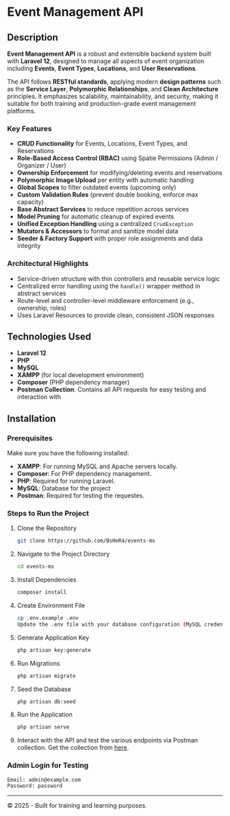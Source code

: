 
#  Event Management API

## Description


**Event Management API** is a robust and extensible backend system built with **Laravel 12**, designed to manage all aspects of event organization including **Events**, **Event Types**, **Locations**, and **User Reservations**.

The API follows **RESTful standards**, applying modern **design patterns** such as the **Service Layer**, **Polymorphic Relationships**, and **Clean Architecture** principles. It emphasizes scalability, maintainability, and security, making it suitable for both training and production-grade event management platforms.

###  Key Features

-  **CRUD Functionality** for Events, Locations, Event Types, and Reservations
-  **Role-Based Access Control (RBAC)** using Spatie Permissions (Admin / Organizer / User)
-  **Ownership Enforcement** for modifying/deleting events and reservations
-  **Polymorphic Image Upload** per entity with automatic handling
-  **Global Scopes** to filter outdated events (upcoming only)
-  **Custom Validation Rules** (prevent double booking, enforce max capacity)
-  **Base Abstract Services** to reduce repetition across services
-  **Model Pruning** for automatic cleanup of expired events
-  **Unified Exception Handling** using a centralized `CrudException`
-  **Mutators & Accessors** to format and sanitize model data
-  **Seeder & Factory Support** with proper role assignments and data integrity

###  Architectural Highlights

-  Service-driven structure with thin controllers and reusable service logic
-  Centralized error handling using the `handle()` wrapper method in abstract services
-  Route-level and controller-level middleware enforcement (e.g., ownership, roles)
-  Uses Laravel Resources to provide clean, consistent JSON responses

## Technologies Used

- **Laravel 12**
- **PHP**
- **MySQL**
- **XAMPP** (for local development environment)
- **Composer** (PHP dependency manager)
- **Postman Collection**: Contains all API requests for easy testing and interaction with 

## Installation

### Prerequisites

Make sure you have the following installed:
- **XAMPP**: For running MySQL and Apache servers locally.
- **Composer**: For PHP dependency management.
- **PHP**: Required for running Laravel.
- **MySQL**: Database for the project
- **Postman**: Required for testing the requestes.

### Steps to Run the Project

1. Clone the Repository  
   ```bash
   git clone https://github.com/BsHeR4/events-ms
2. Navigate to the Project Directory
   ```bash
   cd events-ms
3. Install Dependencies
   ```bash
   composer install
4. Create Environment File
   ```bash
   cp .env.example .env
   Update the .env file with your database configuration (MySQL credentials, database name, etc.).
5. Generate Application Key
    ```bash
    php artisan key:generate
6. Run Migrations
    ```bash
    php artisan migrate
7. Seed the Database
    ```bash
    php artisan db:seed
8. Run the Application
    ```bash
    php artisan serve
9. Interact with the API and test the various endpoints via Postman collection. Get the collection from [here](https://documenter.getpostman.com/view/33882685/2sB2qdeyvA).

### Admin Login for Testing

```bash
Email: admin@example.com
Password: password
```
---

© 2025 - Built for training and learning purposes.
